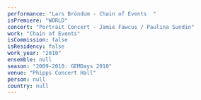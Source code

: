 ```yaml
---
performance: "Lars Bröndum - Chain of Events  "
isPremiere: "WORLD"
concert: "Portrait Concert - Jamie Fawcus / Paulina Sundin"
work: "Chain of Events"
isCommission: false
isResidency: false
work_year: "2010"
ensemble: null
season: "2009-2010: GEMDays 2010"
venue: "Phipps Concert Hall"
person: null
country: null
---
```


